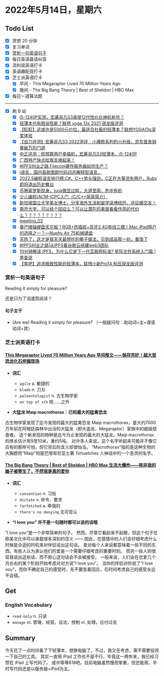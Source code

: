 # 2022年5月14日，星期六

## Todo List

- [x] 冥想 20 分钟
- [x] 复习单词
- [x] [赏析一句英语句子](#赏析一句英语句子)
- [x] 每日英语晨读纠音
- [x] 流利说英语打卡
- [x] 英语趣配音打卡
- [x] 芝士派英语打卡
  - [x] 早间 - This Megaraptor Lived 70 Million Years Ago
  - [x] 晚间 - The Big Bang Theory | Best of Sheldon | HBO Max
- [x] 每日一道算法题
--------
- [x] 刷 B 站
  - [x] [i5-1240P实测，宏碁非凡S3喜提12代性价比神机称号？](https://b23.tv/aJLSaDy)
  - [x] [轻薄本也有胆谈性能？联想 yoga 13s 2021 锐龙版评测](https://b23.tv/MDiBtLe)
  - [x] [【缸缸】这或许是5000元价位，最适合社畜的轻薄本？联想YOGA13s深度体验](https://b23.tv/VJu72um)
  - [x] [【自刀评测】宏碁非凡S3 2022测评：小爆款系列的小升级，京东首发销量破万的门道](https://b23.tv/mjHKDkn)
  - [x] [中正评测：低预算用户幸福机，宏碁非凡S3轻薄本，i5-1240P](https://b23.tv/RpIDMC9)
  - [x] [广西特产快点给我支棱起来！](https://b23.tv/ixcN6kS)
  - [x] [#IPFS创业之路 Filecoin硬件服务器如何生产？](https://b23.tv/yFKmP4h)
  - [x] [i语言，国内首款图即代码动态解释型语言。](https://b23.tv/AgQuOBY)
  - [x] [2022.5编程语言排行榜:C#、C++势头强劲，C正在大量流失用户，Ruby即将退出历史舞台](https://b23.tv/K5Bpd4W)
  - [x] [币圈索罗斯现身，luna做空过程，大道至简，危中有机](https://b23.tv/m30tebJ)
  - [x] [少儿编程/ACM-ICPC入门（C/C++简简简介）](https://b23.tv/mvK6nI2)
  - [x] [新加坡国立大学美女博士，分享海外生活和留学读博经历，并征婚交友！](https://b23.tv/WSJ48ho)
  - [x] [南开大学，可以给个回应么？可以让潜在的禽兽看看作恶的代价么？？？？？？？？？](https://b23.tv/Hjr04t8)
  - [x] [meeting_02](https://b23.tv/Y5m06G6)
  - [x] [量产矮轴键盘天花板？RGB+热插拔+蓝牙2.4G有线三模！Mac iPad用户的选择之一？—Nuphy Air 75机械键盘](https://b23.tv/tMv5iRa)
  - [x] [天热了，这才是我天天最想吃的椰子做法，见到成品那一刻，看饿了](https://b23.tv/hggqr5Q)
  - [x] [#IPFS创业之路|从IPFS看谷歌云组建web3团队](https://b23.tv/1biZZIB)
  - [x] [10分钟解读 IPFS，为什么它是下一代互联网标准? 星际文件系统入门篇 | 李查说](https://b23.tv/yffxNQA)
  - [x] [【笔吧】追求极致性能的轻薄本，联想小新Pro14 标压锐龙版评测](https://b23.tv/u1Depfb)

### 赏析一句英语句子

Reading it simply for pleasure?

还是只为了消遣而阅读？

#### 句子主干

- (Are we) Reading it simply for pleasure? （一般疑问句：助动词+主+谓语动词+宾）

### 芝士派英语打卡

#### [This Megaraptor Lived 70 Million Years Ago 早间推文——保存完好！超大型恐龙化石挖掘现场](https://reading.baicizhan.com/h5/listen-movie.html?id=675&wxapp=mint_danni_ear#/home)

- **词汇**

  - `agile` a. 敏捷的
  - `blade` n. 刀刃
  - `paleontologist` n. 古生物学家
  - `on top of sth` 除……之外

- **大猛龙 Maip macrothorax：已知最大的猛禽恐龙**

古生物学家发现了迄今发现的最大的猛禽恐龙 Maip macrothorax，是大约7000万年前在阿根廷森林中出没的大猛龙（即大盗龙，Megaraptor）家族中的超级掠食者。
这个新发现的物种是迄今为止发现的最大的大猛龙。Maip macrothorax 的体长估计有9至10米，重约5吨。
对许多人来说，这个名字听起来可能并不像它应有的那样可怕，但它背后的含义却很怡当。
“Macrothorax”指的是这种生物的大胸腔而“Maip”则是巴塔哥尼亚土著 Tehuelches 人神话中的一个恶灵的名字。

#### [The Big Bang Theory | Best of Sheldon | HBO Max 生活大爆炸——除非我的脑子被寄生了，不然我是真的爱你](http://reading.baicizhan.com/h5/listen-movie.html?id=676&wxapp=mint_danni_ear#/home)

- **词汇**

  - `convention` n. 习俗
  - `dictate` v. 命令，要求
  - `farfetched` a. 牵强的
  - `there's no denying` 无可否认

- **“I love you” 并不是一句随时都可以说的话哦**

“I love you”是一个非常简单的句子。
然而，尽管它看起来不起眼，但这个句子在欧美文化中可以承载很多深刻的含义 —— 因此，在感情中的人们会仔细考虑什么时候是合适的时机来对伴侣说出这句话。
爱对每个人来说都意味着一些不同的东西。有些人认为承认他们的爱是一个需要仔细考虑的重要时刻。
而另一些人则很容易说出这些话，而不担心这句话会不会被接受。
一般来说，人们会在恋爱几个月左右的某个阶段开始考虑对对方说“I love you”。
当你的伴侣对你说了“I love vou”，而你不确定自己的感受时，先不要急着回应，花时间考虑自己的感受永远不会错。

## Get

### English Vocabulary

- `read-only` n. 只读
- `manage` vt. 管理，经营，设法，控制 vi. 处理，应付过去

## Summary

今天花了一点时间看了下轻薄本，想换电脑了。不过，我又在考虑，需不需要投资一下自己的工具。
其实一直用 iPad 工作也不是不行，毕竟这一两年来，我已经习惯在 iPad 上写代码了。
或许等等618吧，目前电脑虽然慢而笨重，但还能用，平时写代码还是以服务器+iPad为主。
